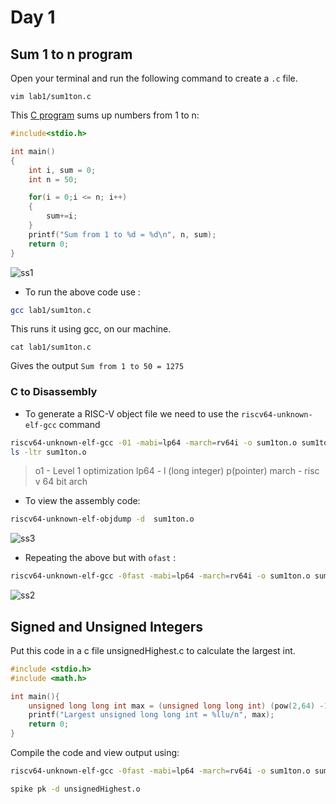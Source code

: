 # Day 1
## Sum 1 to n program
Open your terminal and run the following command to create a  ```.c```  file. 

```shell 
vim lab1/sum1ton.c 
``` 

This [C program](https://github.com/Advaith-RN/pes_asic_class/blob/main/Day%201/sum1ton.c) sums up numbers from 1 to n:

```c
#include<stdio.h>

int main()
{
	int i, sum = 0;
	int n = 50;

	for(i = 0;i <= n; i++)
	{
		sum+=i;
	}
	printf("Sum from 1 to %d = %d\n", n, sum);
	return 0;
}
```
![ss1](https://github.com/Advaith-RN/pes_asic_class/assets/77977360/e664b5cc-7f2c-4db7-aa06-837c28c15c7b)

- To run the above code use :

```bash 
gcc lab1/sum1ton.c
```

This runs it using gcc, on our machine.

```shell
cat lab1/sum1ton.c
```

Gives the output ```Sum from 1 to 50 = 1275```


### C to Disassembly 

- To generate a RISC-V object file we need to use the  ```riscv64-unknown-elf-gcc``` command

```bash
riscv64-unknown-elf-gcc -01 -mabi=lp64 -march=rv64i -o sum1ton.o sum1ton.c
ls -ltr sum1ton.o
```

>o1 - Level 1 optimization
>lp64 - l (long integer) p(pointer) 
>march -  risc v 64 bit arch

- To view the assembly code:

```bash
riscv64-unknown-elf-objdump -d  sum1ton.o 
```
![ss3](https://github.com/Advaith-RN/pes_asic_class/assets/77977360/1f5d56c5-ad56-4600-9d15-c081d10385d9)

- Repeating the above but with ``` ofast ``` :

```bash
riscv64-unknown-elf-gcc -0fast -mabi=lp64 -march=rv64i -o sum1ton.o sum1ton.c
```

![ss2](https://github.com/Advaith-RN/pes_asic_class/assets/77977360/9c6fcd96-e9d2-4960-9ffe-5b344ed5885c)

## Signed and Unsigned Integers

Put this code in a c file unsignedHighest.c to calculate the largest int.
```c
#include <stdio.h>
#include <math.h>

int main(){
	unsigned long long int max = (unsigned long long int) (pow(2,64) -1);
	printf("Largest unsigned long long int = %llu/n", max);
	return 0;
}
```
Compile the code and view output using:
```bash
riscv64-unknown-elf-gcc -0fast -mabi=lp64 -march=rv64i -o sum1ton.o sum1ton.c

spike pk -d unsignedHighest.o
```

